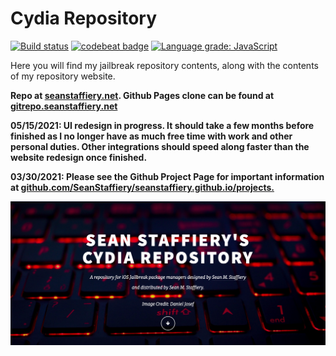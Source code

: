 # Cydia Repository

[![Build status](https://ci.appveyor.com/api/projects/status/e82566b94o9wfxjy?svg=true)](https://ci.appveyor.com/project/SeanStaffiery/seanstaffiery-github-io)
[![codebeat badge](https://codebeat.co/badges/505af13c-6f62-431a-b0a5-6bbc0d2b8a4c)](https://codebeat.co/projects/github-com-seanstaffiery-seanstaffiery-github-io-master)
[![Language grade: JavaScript](https://img.shields.io/lgtm/grade/javascript/g/SeanStaffiery/seanstaffiery.github.io.svg?logo=lgtm&logoWidth=18)](https://lgtm.com/projects/g/SeanStaffiery/seanstaffiery.github.io/context:javascript)

Here you will find my jailbreak repository contents, along with the contents of my repository website. 

<strong>Repo at <a href="https://seanstaffiery.net">seanstaffiery.net</a>. Github Pages clone can be found at <a href="https://gitrepo.seanstaffiery.net/">gitrepo.seanstaffiery.net</a></strong>

<strong>05/15/2021: UI redesign in progress. It should take a few months before finished as I no longer have as much free time with work and other personal duties. Other integrations should speed along faster than the website redesign once finished. </strong>

<strong>03/30/2021: Please see the Github Project Page for important information at <a href="https://github.com/SeanStaffiery/seanstaffiery.github.io/projects">github.com/SeanStaffiery/seanstaffiery.github.io/projects.<a></strong>
 

<img src="media/website7.17.20.png">

